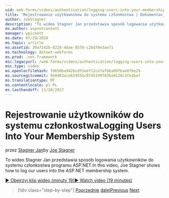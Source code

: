 ```yaml
---
uid: web-forms/videos/authentication/logging-users-into-your-membership-system
title: "Rejestrowanie użytkowników do systemu członkostwa | Dokumentacja firmy Microsoft"
author: JoeStagner
description: "To wideo Stagner Jan przedstawia sposób logowania użytkowników do systemu członkostwa programu ASP.NET."
ms.author: aspnetcontent
manager: wpickett
ms.date: 07/29/2010
ms.topic: article
ms.assetid: 39a7142b-8228-4dae-8578-c26d70e3ae71
ms.technology: dotnet-webforms
ms.prod: .net-framework
msc.legacyurl: /web-forms/videos/authentication/logging-users-into-your-membership-system
msc.type: video
ms.openlocfilehash: fd650ba942bcd55eef12ce7afb6a09fbae8fbe29
ms.sourcegitcommit: 9a9483aceb34591c97451997036a9120c3fe2baf
ms.translationtype: MT
ms.contentlocale: pl-PL
ms.lasthandoff: 11/10/2017
---
```

<a name="logging-users-into-your-membership-system"></a><span data-ttu-id="80268-103">Rejestrowanie użytkowników do systemu członkostwa</span><span class="sxs-lookup"><span data-stu-id="80268-103">Logging Users Into Your Membership System</span></span>
====================
<span data-ttu-id="80268-104">przez [Stagner Jan](https://github.com/JoeStagner)</span><span class="sxs-lookup"><span data-stu-id="80268-104">by [Joe Stagner](https://github.com/JoeStagner)</span></span>

<span data-ttu-id="80268-105">To wideo Stagner Jan przedstawia sposób logowania użytkowników do systemu członkostwa programu ASP.NET.</span><span class="sxs-lookup"><span data-stu-id="80268-105">In this video, Joe Stagner shows how to log our users into the ASP.NET membership system.</span></span>

[<span data-ttu-id="80268-106">&#9654; Obejrzyj klip wideo (minuty 19)</span><span class="sxs-lookup"><span data-stu-id="80268-106">&#9654; Watch video (19 minutes)</span></span>](https://channel9.msdn.com/Blogs/ASP-NET-Site-Videos/logging-users-into-your-membership-system)

>[!div class="step-by-step"]
<span data-ttu-id="80268-107">[Poprzednie](adding-users-to-your-membership-system.md)
[dalej](implement-the-registration-verification-pattern.md)</span><span class="sxs-lookup"><span data-stu-id="80268-107">[Previous](adding-users-to-your-membership-system.md)
[Next](implement-the-registration-verification-pattern.md)</span></span>
